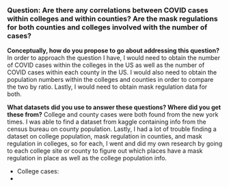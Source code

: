 ### Question: Are there any correlations between COVID cases within colleges and within counties? Are the mask regulations for both counties and colleges involved with the number of cases?

**Conceptually, how do you propose to go about addressing this question?**
In order to approach the question I have, I would need to obtain the number of COVID cases within the colleges in the US as well as the number of COVID cases within each county in the US. I would also need to obtain the population numbers within the colleges and counties in order to compare the two by ratio. Lastly, I would need to obtain mask regulation data for both.

**What datasets did you use to answer these questions? Where did you get these from?**
College and county cases were both found from the new york times. I was able to find a dataset from kaggle containing info from the census bureau on county population. Lastly, I had a lot of trouble finding a dataset on college population, mask regulation in counties, and mask regulation in colleges, so for each, I went and did my own research by going to each college site or county to figure out which places have a mask regulation in place as well as the college population info.
- College cases: 
- 
